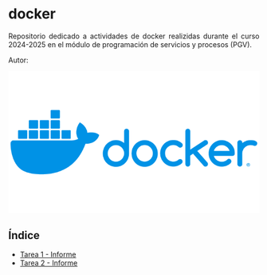 <div align="justify">

# docker

Repositorio dedicado a actividades de docker realizidas durante el curso 2024-2025 en el módulo de programación de servicios y procesos (PGV).

Autor:

<div align="center">
<img src="./img/image.png">
</div>



## Índice
- [Tarea 1 - Informe](./tarea-1/README.md)
- [Tarea 2 - Informe](./tarea-2/README.md)


</div>